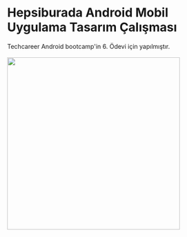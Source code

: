 # Hepsiburada Android Mobil Uygulama Tasarım Çalışması
Techcareer Android bootcamp'in 6. Ödevi için yapılmıştır.
<br><br>
<img src="https://github.com/AlperenImam0glu/Hepsiburada/assets/86842336/af0619cb-0b4e-40db-bcc7-6a35c309b097" width="400">
